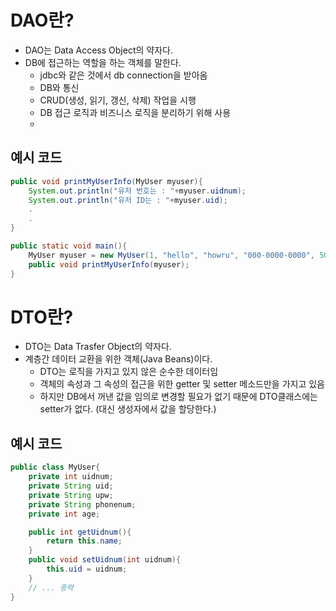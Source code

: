 # **DAO란?**

- DAO는 Data Access Object의 약자다.
- DB에 접근하는 역할을 하는 객체를 말한다.
  - jdbc와 같은 것에서 db connection을 받아옴
  - DB와 통신
  - CRUD(생성, 읽기, 갱신, 삭제) 작업을 시행
  - DB 접근 로직과 비즈니스 로직을 분리하기 위해 사용
  -

## **예시 코드**

```java
public void printMyUserInfo(MyUser myuser){
	System.out.println("유저 번호는 : "+myuser.uidnum);
    System.out.println("유저 ID는 : "+myuser.uid);
    .
    .
}

public static void main(){
	MyUser myuser = new MyUser(1, "hello", "howru", "000-0000-0000", 50);
	public void printMyUserInfo(myuser);
}
```

# **DTO란?**

- DTO는 Data Trasfer Object의 약자다.
- 계층간 데이터 교환을 위한 객체(Java Beans)이다.
  - DTO는 로직을 가지고 있지 않은 순수한 데이터임
  - 객체의 속성과 그 속성의 접근을 위한 getter 및 setter 메소드만을 가지고 있음
  - 하지만 DB에서 꺼낸 값을 임의로 변경할 필요가 없기 때문에 DTO클래스에는 setter가 없다. (대신 생성자에서 값을 할당한다.)

## **예시 코드**

```java
public class MyUser{
    private int uidnum;
    private String uid;
    private String upw;
    private String phonenum;
    private int age;

    public int getUidnum(){
    	return this.name;
    }
    public void setUidnum(int uidnum){
    	this.uid = uidnum;
    }
    // ... 중략
}
```
